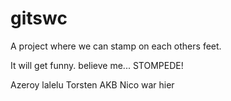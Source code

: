 # gitswc
A project where we can stamp on each others feet.

It will get funny. believe me...
STOMPEDE!






Azeroy lalelu Torsten AKB Nico war hier

